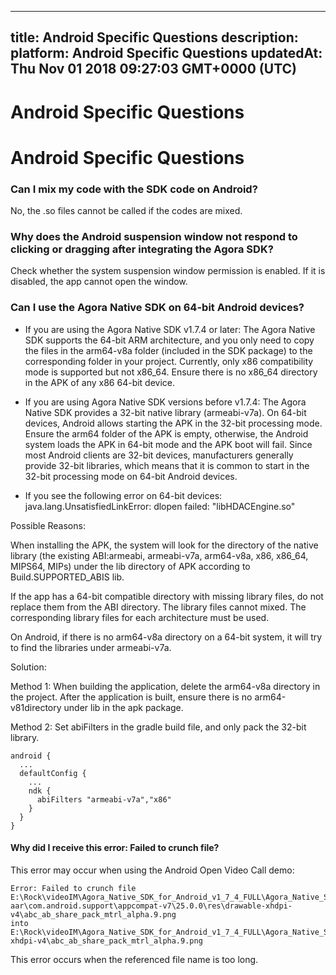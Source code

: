 
---
title:  Android Specific Questions
description: 
platform:  Android Specific Questions
updatedAt: Thu Nov 01 2018 09:27:03 GMT+0000 (UTC)
---
#  Android Specific Questions
# Android Specific Questions

### Can I mix my code with the SDK code on Android?

No, the .so files cannot be called if the codes are mixed.

### Why does the Android suspension window not respond to clicking or dragging after integrating the Agora SDK?

Check whether the system suspension window permission is enabled. If it is disabled, the app cannot open the window.

### Can I use the Agora Native SDK on 64-bit Android devices?

* If you are using the Agora Native SDK v1.7.4 or later:
    The Agora Native SDK supports the 64-bit ARM architecture, and you only need to copy the files in the arm64-v8a folder (included in the SDK package) to the corresponding folder in your project.
    Currently, only x86 compatibility mode is supported but not x86_64. Ensure there is no x86_64 directory in the APK of any x86 64-bit device.

* If you are using Agora Native SDK versions before v1.7.4:
     The Agora Native SDK provides a 32-bit native library (armeabi-v7a). On 64-bit devices, Android allows starting the APK in the 32-bit processing mode. Ensure the arm64 folder of the APK is empty, otherwise, the Android system loads the APK in 64-bit mode and the APK boot will fail.
     Since most Android clients are 32-bit devices, manufacturers generally provide 32-bit libraries, which means that it is common to start in the 32-bit processing mode on 64-bit Android devices.

* If you see the following error on 64-bit devices: java.lang.UnsatisfiedLinkError: dlopen failed: "libHDACEngine.so"

Possible Reasons:

When installing the APK, the system will look for the directory of the native library (the existing ABI:armeabi, armeabi-v7a, arm64-v8a, x86, x86_64, MIPS64, MIPs) under the lib directory of APK according to Build.SUPPORTED_ABIS lib.

If the app has a 64-bit compatible directory with missing library files, do not replace them from the ABI directory. The library files cannot mixed. The corresponding library files for each architecture must be used.

On Android, if there is no arm64-v8a directory on a 64-bit system, it will try to find the libraries under armeabi-v7a.

Solution:

Method 1: When building the application, delete the arm64-v8a directory in the project. After the application is built, ensure there is no arm64-v81directory under lib in the apk package.

Method 2: Set abiFilters in the gradle build file, and only pack the 32-bit library.

```
android {
  ...
  defaultConfig {
    ...
    ndk {
      abiFilters "armeabi-v7a","x86"
    }
  }
}
```

#### Why did I receive this error: Failed to crunch file?

This error may occur when using the Android Open Video Call demo:


```
Error: Failed to crunch file E:\Rock\videoIM\Agora_Native_SDK_for_Android_v1_7_4_FULL\Agora_Native_SDK_for_Android_FULL\samples\OpenVideoCall_Android\app\build\intermediates\exploded-aar\com.android.support\appcompat-v7\25.0.0\res\drawable-xhdpi-v4\abc_ab_share_pack_mtrl_alpha.9.png
into
E:\Rock\videoIM\Agora_Native_SDK_for_Android_v1_7_4_FULL\Agora_Native_SDK_for_Android_FULL\samples\OpenVideoCall_Android\app\build\intermediates\res\merged\debug\drawable-xhdpi-v4\abc_ab_share_pack_mtrl_alpha.9.png
```


This error occurs when the referenced file name is too long.



